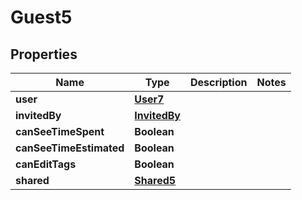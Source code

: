 

# Guest5


## Properties

| Name | Type | Description | Notes |
|------------ | ------------- | ------------- | -------------|
|**user** | [**User7**](User7.md) |  |  |
|**invitedBy** | [**InvitedBy**](InvitedBy.md) |  |  |
|**canSeeTimeSpent** | **Boolean** |  |  |
|**canSeeTimeEstimated** | **Boolean** |  |  |
|**canEditTags** | **Boolean** |  |  |
|**shared** | [**Shared5**](Shared5.md) |  |  |




